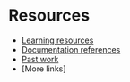 # Resources

- [Learning resources](learning-resources.md)
- [Documentation references](doc-references.md)
- [Past work](past-work.md)
- [More links]
